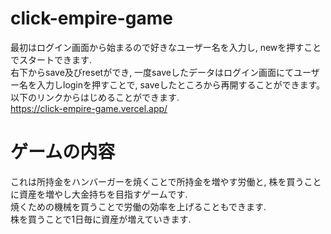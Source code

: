 # click-empire-game
最初はログイン画面から始まるので好きなユーザー名を入力し, newを押すことでスタートできます.  
右下からsave及びresetができ, 一度saveしたデータはログイン画面にてユーザー名を入力しloginを押すことで, saveしたところから再開することができます。  
以下のリンクからはじめることができます.  
https://click-empire-game.vercel.app/

# ゲームの内容
これは所持金をハンバーガーを焼くことで所持金を増やす労働と, 株を買うことに資産を増やし大金持ちを目指すゲームです.  
焼くための機械を買うことで労働の効率を上げることもできます.  
株を買うことで1日毎に資産が増えていきます.  
